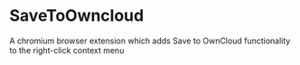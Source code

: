 # SaveToOwncloud
A chromium browser extension which adds Save to OwnCloud functionality to the right-click context menu
